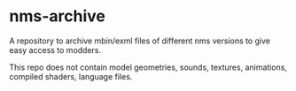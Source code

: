 # nms-archive
A repository to archive mbin/exml files of different nms versions to give easy access to modders.

This repo does not contain model geometries, sounds, textures, animations, compiled shaders, language files.
